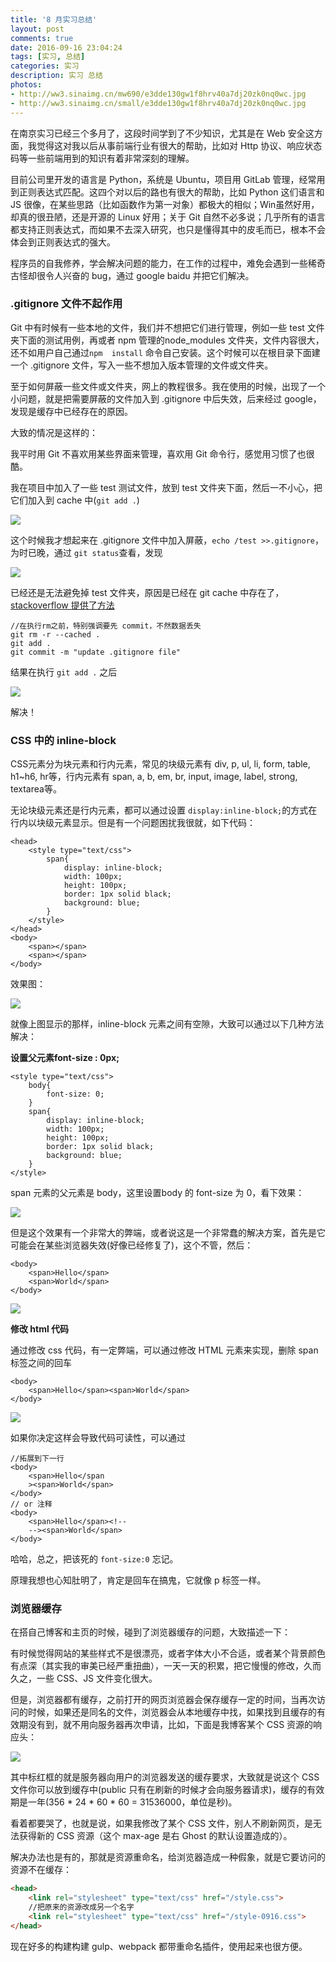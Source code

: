 ```yaml
---
title: '8 月实习总结'
layout: post
comments: true
date: 2016-09-16 23:04:24
tags: [实习, 总结]
categories: 实习
description: 实习 总结
photos:
- http://ww3.sinaimg.cn/mw690/e3dde130gw1f8hrv40a7dj20zk0nq0wc.jpg
- http://ww3.sinaimg.cn/small/e3dde130gw1f8hrv40a7dj20zk0nq0wc.jpg
---
```

在南京实习已经三个多月了，这段时间学到了不少知识，尤其是在 Web 安全这方面，我觉得这对我以后从事前端行业有很大的帮助，比如对 Http 协议、响应状态码等一些前端用到的知识有着非常深刻的理解。

<!--more-->

目前公司里开发的语言是 Python，系统是 Ubuntu，项目用 GitLab 管理，经常用到正则表达式匹配。这四个对以后的路也有很大的帮助，比如 Python 这们语言和 JS 很像，在某些思路（比如函数作为第一对象）都极大的相似；Win虽然好用，却真的很丑陋，还是开源的 Linux 好用；关于 Git 自然不必多说；几乎所有的语言都支持正则表达式，而如果不去深入研究，也只是懂得其中的皮毛而已，根本不会体会到正则表达式的强大。

程序员的自我修养，学会解决问题的能力，在工作的过程中，难免会遇到一些稀奇古怪却很令人兴奋的 bug，通过 google baidu 并把它们解决。

### .gitignore 文件不起作用

Git 中有时候有一些本地的文件，我们并不想把它们进行管理，例如一些 test 文件夹下面的测试用例，再或者 npm 管理的node_modules 文件夹，文件内容很大，还不如用户自己通过`npm  install` 命令自己安装。这个时候可以在根目录下面建一个 .gitignore 文件，写入一些不想加入版本管理的文件或文件夹。

至于如何屏蔽一些文件或文件夹，网上的教程很多。我在使用的时候，出现了一个小问题，就是把需要屏蔽的文件加入到 .gitignore 中后失效，后来经过 google，发现是缓存中已经存在的原因。

大致的情况是这样的：

我平时用 Git 不喜欢用某些界面来管理，喜欢用 Git 命令行，感觉用习惯了也很酷。

我在项目中加入了一些 test 测试文件，放到 test 文件夹下面，然后一不小心，把它们加入到 cache 中(`git add .`)

![](/content/images/2016/09/1.png)

这个时候我才想起来在 .gitignore 文件中加入屏蔽，`echo /test >>.gitignore`，为时已晚，通过 `git status`查看，发现

![](/content/images/2016/09/2.png)

已经还是无法避免掉 test 文件夹，原因是已经在 git cache 中存在了，[stackoverflow 提供了方法](http://stackoverflow.com/questions/11451535/gitignore-not-working)

```
//在执行rm之前，特别强调要先 commit，不然数据丢失
git rm -r --cached .
git add .
git commit -m "update .gitignore file"
```

结果在执行 `git add .` 之后

![](/content/images/2016/09/3.png)

解决！

### CSS 中的 inline-block

CSS元素分为块元素和行内元素，常见的块级元素有 div, p, ul, li, form, table, h1~h6, hr等，行内元素有 span, a, b, em, br, input, image, label, strong, textarea等。

无论块级元素还是行内元素，都可以通过设置 `display:inline-block;`的方式在行内以块级元素显示。但是有一个问题困扰我很就，如下代码：

```
<head>
	<style type="text/css">
		span{
			display: inline-block;
			width: 100px;
			height: 100px;
			border: 1px solid black;
			background: blue;
		}
	</style>
</head>
<body>
	<span></span>
	<span></span>
</body>
```

效果图：

![](/content/images/2016/09/4.png)

就像上图显示的那样，inline-block 元素之间有空隙，大致可以通过以下几种方法解决：

**设置父元素font-size : 0px;**

```
<style type="text/css">
	body{
		font-size: 0;
	}
	span{
		display: inline-block;
		width: 100px;
		height: 100px;
		border: 1px solid black;
		background: blue;
	}
</style>
```

span 元素的父元素是 body，这里设置body 的 font-size 为 0，看下效果：

![](/content/images/2016/09/5.png)

但是这个效果有一个非常大的弊端，或者说这是一个非常蠢的解决方案，首先是它可能会在某些浏览器失效(好像已经修复了)，这个不管，然后：

```
<body>
	<span>Hello</span>
	<span>World</span>
</body>
```

![](/content/images/2016/09/7.png)

**修改 html 代码**

通过修改 css 代码，有一定弊端，可以通过修改 HTML 元素来实现，删除 span 标签之间的回车

```
<body>
	<span>Hello</span><span>World</span>
</body>
```

![](/content/images/2016/09/8.png)

如果你决定这样会导致代码可读性，可以通过

```
//拓展到下一行
<body>
	<span>Hello</span
	><span>World</span>
</body>
// or 注释
<body>
	<span>Hello</span><!--
	--><span>World</span>
</body>
```

哈哈，总之，把该死的 `font-size:0` 忘记。

原理我想也心知肚明了，肯定是回车在搞鬼，它就像 p 标签一样。

### 浏览器缓存

在搭自己博客和主页的时候，碰到了浏览器缓存的问题，大致描述一下：

有时候觉得网站的某些样式不是很漂亮，或者字体大小不合适，或者某个背景颜色有点深（其实我的审美已经严重扭曲），一天一天的积累，把它慢慢的修改，久而久之，一些 CSS、JS 文件变化很大。

但是，浏览器都有缓存，之前打开的网页浏览器会保存缓存一定的时间，当再次访问的时候，如果还是同名的文件，浏览器会从本地缓存中找，如果找到且缓存的有效期没有到，就不用向服务器再次申请，比如，下面是我博客某个 CSS 资源的响应头：

![](/content/images/2016/09/9.png)

其中标红框的就是服务器向用户的浏览器发送的缓存要求，大致就是说这个 CSS 文件你可以放到缓存中(public 只有在刷新的时候才会向服务器请求)，缓存的有效期是一年(356 * 24 * 60 * 60 = 31536000，单位是秒)。

看着都要哭了，也就是说，如果我修改了某个 CSS 文件，别人不刷新网页，是无法获得新的 CSS 资源（这个 max-age 是右 Ghost 的默认设置造成的）。

解决办法也是有的，那就是资源重命名，给浏览器造成一种假象，就是它要访问的资源不在缓存：

```html
<head>
	<link rel="stylesheet" type="text/css" href="/style.css">
	//把原来的资源改成另一个名字
	<link rel="stylesheet" type="text/css" href="/style-0916.css">
</head>
```

现在好多的构建构建 gulp、webpack 都带重命名插件，使用起来也很方便。